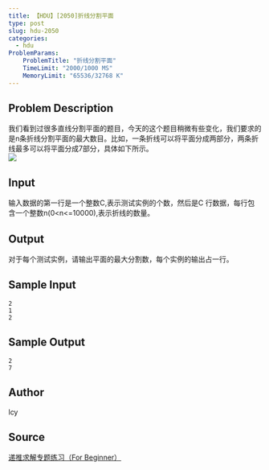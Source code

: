 ```yaml
---
title: 【HDU】[2050]折线分割平面
type: post
slug: hdu-2050
categories:
  - hdu
ProblemParams:
    ProblemTitle: "折线分割平面"
    TimeLimit: "2000/1000 MS"
    MemoryLimit: "65536/32768 K"
---
```


## Problem Description

我们看到过很多直线分割平面的题目，今天的这个题目稍微有些变化，我们要求的是n条折线分割平面的最大数目。比如，一条折线可以将平面分成两部分，两条折线最多可以将平面分成7部分，具体如下所示。  
![](https://r2-oj.boiltask.com/hdu-2050/bd8931aa6965d72f5f5e60b77b96a122)

## Input

输入数据的第一行是一个整数C,表示测试实例的个数，然后是C 行数据，每行包含一个整数n(0<n<=10000),表示折线的数量。

## Output

对于每个测试实例，请输出平面的最大分割数，每个实例的输出占一行。

## Sample Input

```
2
1
2

```

## Sample Output

```
2
7

```

## Author

lcy

## Source

[递推求解专题练习（For Beginner）](https://acm.hdu.edu.cn//search.php?field=problem&key=%B5%DD%CD%C6%C7%F3%BD%E2%D7%A8%CC%E2%C1%B7%CF%B0%A3%A8For+Beginner%A3%A9&source=1&searchmode=source)
